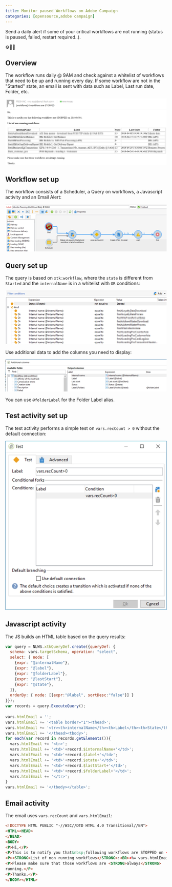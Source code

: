 ```yaml
---
title: Monitor paused Workflows on Adobe Campaign
categories: [opensource,adobe campaign]
---
```


Send a daily alert if some of your critical workflows are not running (status is paused, failed, restart required..).

<p class="text-center">⚙️🛑📧</p>

<!--more-->

## Overview
The workflow runs daily @ 9AM and check against a whitelist of workflows that need to be up and running every day. If some workflow are not in the "Started" state, an email is sent with data such as Label, Last run date, Folder, etc.

![](/assets/images/2019/05/adobe-campaign-monitor-workflows-email.jpg)

## Workflow set up
The workflow consists of a Scheduler, a Query on workflows, a Javascript activity and an Email Alert:

![](/assets/images/2019/05/adobe-campaign-monitor-workflows-workflow.jpg)

## Query set up
The query is based on `xtk:workflow`, where the `state` is different from `Started` and the `internalName` is in a whitelist with `OR` conditions:

![](/assets/images/2019/05/adobe-campaign-monitor-workflows-query.jpg)

Use additional data to add the columns you need to display:

![](/assets/images/2019/05/adobe-campaign-monitor-workflows-additional-data.jpg)

You can use `@folderLabel` for the Folder Label alias.

## Test activity set up
The test activity performs a simple test on `vars.recCount > 0` without the default connection:

![](/assets/images/2019/05/adobe-campaign-monitor-workflows-test.jpg)

## Javascript activity
The JS builds an HTML table based on the query results:
```js
var query = NLWS.xtkQueryDef.create({queryDef: {
  schema: vars.targetSchema, operation: "select",
  select: { node: [
    {expr: "@internalName"},
    {expr: "@label"},
    {expr: "@folderLabel"},
    {expr: "@lastStart"},
    {expr: "@state"},
  ]},
  orderBy: { node: [{expr:"@label", sortDesc:"false"}] }
}});
var records = query.ExecuteQuery();

vars.htmlEmail = '';
vars.htmlEmail += '<table border="1"><thead>';
vars.htmlEmail += '<tr><th>internalName</th><th>Label</th><th>State</th><th>Last Start</th><th>Folder</th></tr>';
vars.htmlEmail += '</thead><tbody>';
for each(var record in records.getElements()){
  vars.htmlEmail += '<tr>';
  vars.htmlEmail += '<td>'+record.$internalName+'</td>';
  vars.htmlEmail += '<td>'+record.$label+'</td>';
  vars.htmlEmail += '<td>'+record.$state+'</td>';
  vars.htmlEmail += '<td>'+record.$lastStart+'</td>';
  vars.htmlEmail += '<td>'+record.$folderLabel+'</td>';
  vars.htmlEmail += '</tr>';
}
vars.htmlEmail += '</tbody></table>';
```

## Email activity

The email uses `vars.recCount` and `vars.htmlEmail`:
```html
<!DOCTYPE HTML PUBLIC "-//W3C//DTD HTML 4.0 Transitional//EN">
<HTML><HEAD>
</HEAD>
<BODY>
<P>Hi,</P>
<P>This is to notify you that&nbsp;following workflows are STOPPED on <%= formatDate(new Date(), "%4Y/%2M/%2D") %>.</P>
<P><STRONG>List of non running workflows</STRONG>:<BR><%= vars.htmlEmail %></P>
<P>Please make sure that those workflows are <STRONG>always</STRONG> 
running.</P>
<P>Thanks.</P>
</BODY></HTML>
```
